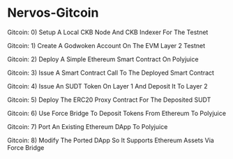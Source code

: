 # Nervos-Gitcoin

Gitcoin: 0) Setup A Local CKB Node And CKB Indexer For The Testnet

Gitcoin: 1) Create A Godwoken Account On The EVM Layer 2 Testnet

Gitcoin: 2) Deploy A Simple Ethereum Smart Contract On Polyjuice

Gitcoin: 3) Issue A Smart Contract Call To The Deployed Smart Contract

Gitcoin: 4) Issue An SUDT Token On Layer 1 And Deposit It To Layer 2

Gitcoin: 5) Deploy The ERC20 Proxy Contract For The Deposited SUDT

Gitcoin: 6) Use Force Bridge To Deposit Tokens From Ethereum To Polyjuice

Gitcoin: 7) Port An Existing Ethereum DApp To Polyjuice

Gitcoin: 8) Modify The Ported DApp So It Supports Ethereum Assets Via Force Bridge



